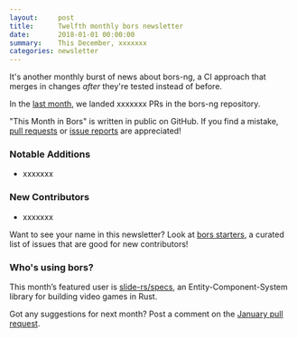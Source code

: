 ```yaml
---
layout:     post
title:      Twelfth monthly bors newsletter
date:       2018-01-01 00:00:00
summary:    This December, xxxxxxx
categories: newsletter
---
```


It's another monthly burst of news about bors-ng,
a CI approach that merges in changes *after* they're tested instead of before.

In the [last month](https://github.com/bors-ng/bors-ng/pulls?utf8=%E2%9C%93&q=is%3Apr%20is%3Aclosed%20closed%3A2017-12-01..2017-12-31),
we landed xxxxxxx PRs in the bors-ng repository.

"This Month in Bors" is written in public on GitHub.
If you find a mistake, [pull requests] or [issue reports] are appreciated!

[pull requests]: https://github.com/bors-ng/bors-ng.github.io/pulls
[issue reports]: https://github.com/bors-ng/bors-ng.github.io/issues


### Notable Additions

* xxxxxxx


### New Contributors

* xxxxxxx

Want to see your name in this newsletter? Look at [bors starters](https://bors.tech/starters/), a curated list of issues that are good for new contributors!


### Who's using bors?

This month’s featured user is [slide-rs/specs], an Entity-Component-System library for building video games in Rust.

<!-- too tired to write a pitch right now -->

[slide-rs/specs]: https://github.com/slide-rs/specs

Got any suggestions for next month?
Post a comment on the [January pull request](https://github.com/bors-ng/bors-ng.github.io/pull/33).
